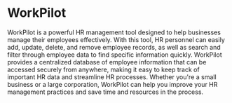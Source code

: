 # WorkPilot


WorkPilot is a powerful HR management tool designed to help businesses manage their employees effectively. With this tool, HR personnel can easily add, update, delete, and remove employee records, as well as search and filter through employee data to find specific information quickly. WorkPilot provides a centralized database of employee information that can be accessed securely from anywhere, making it easy to keep track of important HR data and streamline HR processes. Whether you're a small business or a large corporation, WorkPilot can help you improve your HR management practices and save time and resources in the process.
